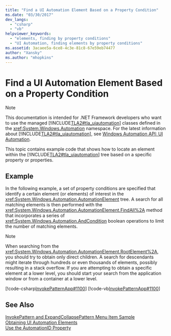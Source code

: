 ```yaml
---
title: "Find a UI Automation Element Based on a Property Condition"
ms.date: "03/30/2017"
dev_langs: 
  - "csharp"
  - "vb"
helpviewer_keywords: 
  - "elements, finding by property conditions"
  - "UI Automation, finding elements by property conditions"
ms.assetid: 3acaee5a-6ce8-4c3e-81c8-67e59eb74477
author: "Xansky"
ms.author: "mhopkins"
---
```

# Find a UI Automation Element Based on a Property Condition
> [!NOTE]
>  This documentation is intended for .NET Framework developers who want to use the managed [!INCLUDE[TLA2#tla_uiautomation](../../../includes/tla2sharptla-uiautomation-md.md)] classes defined in the <xref:System.Windows.Automation> namespace. For the latest information about [!INCLUDE[TLA2#tla_uiautomation](../../../includes/tla2sharptla-uiautomation-md.md)], see [Windows Automation API: UI Automation](https://go.microsoft.com/fwlink/?LinkID=156746).  
  
 This topic contains example code that shows how to locate an element within the [!INCLUDE[TLA2#tla_uiautomation](../../../includes/tla2sharptla-uiautomation-md.md)] tree based on a specific property or properties.  
  
## Example  
 In the following example, a set of property conditions are specified that identify a certain element (or elements) of interest in the <xref:System.Windows.Automation.AutomationElement> tree. A search for all matching elements is then performed with the <xref:System.Windows.Automation.AutomationElement.FindAll%2A> method that incorporates a series of <xref:System.Windows.Automation.AndCondition> boolean operations to limit the number of matching elements.  
  
> [!NOTE]
>  When searching from the <xref:System.Windows.Automation.AutomationElement.RootElement%2A>, you should try to obtain only direct children. A search for descendants might iterate through hundreds or even thousands of elements, possibly resulting in a stack overflow. If you are attempting to obtain a specific element at a lower level, you should start your search from the application window or from a container at a lower level.  
  
 [!code-csharp[InvokePatternApp#1100](../../../samples/snippets/csharp/VS_Snippets_Wpf/InvokePatternApp/CSharp/InvokePatternApp.cs#1100)]
 [!code-vb[InvokePatternApp#1100](../../../samples/snippets/visualbasic/VS_Snippets_Wpf/InvokePatternApp/VisualBasic/Client.vb#1100)]  
  
## See Also  
 [InvokePattern and ExpandCollapsePattern Menu Item Sample](https://msdn.microsoft.com/library/b7fa141c-e2d1-4da2-a27f-81a7d1172210)  
 [Obtaining UI Automation Elements](../../../docs/framework/ui-automation/obtaining-ui-automation-elements.md)  
 [Use the AutomationID Property](../../../docs/framework/ui-automation/use-the-automationid-property.md)

